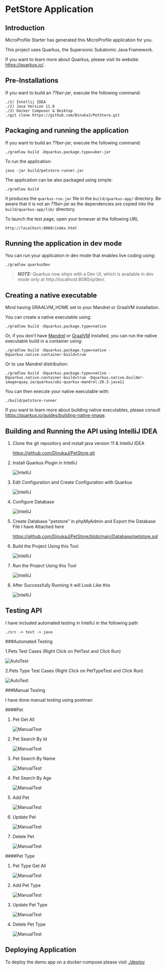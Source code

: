 # PetStore Application

## Introduction

MicroProfile Starter has generated this MicroProfile application for you.

This project uses Quarkus, the Supersonic Subatomic Java Framework.

If you want to learn more about Quarkus, please visit its website: https://quarkus.io/ .

## Pre-Installations

If you want to build an _??ber-jar_, execute the following command:
    
    ./1) Intellij IDEA
    ./2) Java Version 11.0
    ./3) Docker Composer & Desktop
    ./git clone https://github.com/DinukaJ/PetStore.git

## Packaging and running the application

If you want to build an _??ber-jar_, execute the following command:

    ./gradlew build -Dquarkus.package.type=uber-jar

To run the application:

    java -jar build/petstore-runner.jar

The application can be also packaged using simple:

    ./gradlew build

It produces the `quarkus-run.jar` file in the `build/quarkus-app/` directory.
Be aware that it is not an _??ber-jar_ as the dependencies are copied into the `build/quarkus-app/lib/` directory.

To launch the test page, open your browser at the following URL

    http://localhost:8080/index.html

## Running the application in dev mode

You can run your application in dev mode that enables live coding using:

    ./gradlew quarkusDev

> **_NOTE:_**  Quarkus now ships with a Dev UI, which is available in dev mode only at http://localhost:8080/q/dev/.

## Creating a native executable

Mind having GRAALVM_HOME set to your Mandrel or GraalVM installation.

You can create a native executable using:

    ./gradlew build -Dquarkus.package.type=native

Or, if you don't have [Mandrel](https://github.com/graalvm/mandrel/releases/) or
[GraalVM](https://github.com/graalvm/graalvm-ce-builds/releases) installed, you can run the native executable
build in a container using:

    ./gradlew build -Dquarkus.package.type=native -Dquarkus.native.container-build=true

Or to use Mandrel distribution:

    ./gradlew build -Dquarkus.package.type=native -Dquarkus.native.container-build=true -Dquarkus.native.builder-image=quay.io/quarkus/ubi-quarkus-mandrel:20.3-java11

You can then execute your native executable with:

    ./build/petstore-runner

If you want to learn more about building native executables, please consult https://quarkus.io/guides/building-native-image.

## Building and Running the API using IntelliJ IDEA
    
1) Clone the git repository and install java version 11 & IntelliJ IDEA
    
    https://github.com/DinukaJ/PetStore.git

2) Install Quarkus Plugin in IntelliJ

    ![IntelliJ](https://github.com/DinukaJ/PetStore/blob/main/TestScreenshots/Setup1.png)

3) Edit Configuration and Create Configuration with Quarkus
   
   ![IntelliJ](https://github.com/DinukaJ/PetStore/blob/main/TestScreenshots/Setup2.png)

4) Configure Database

   ![IntelliJ](https://github.com/DinukaJ/PetStore/blob/main/TestScreenshots/Setup222.png)

6) Create Database "petstore" in phpMyAdmin and Export the Database File I have Attached here

   https://github.com/DinukaJ/PetStore/blob/main/Database/petstore.sql

5) Build the Project Using this Tool

   ![IntelliJ](https://github.com/DinukaJ/PetStore/blob/main/TestScreenshots/Setup22.png)

6) Run the Project Using this Tool

   ![IntelliJ](https://github.com/DinukaJ/PetStore/blob/main/TestScreenshots/Setup3.png)

7) After Successfully Running it will Look Like this

   ![IntelliJ](https://github.com/DinukaJ/PetStore/blob/main/TestScreenshots/Setup4.png)


## Testing API

I have included automated testing in IntelliJ in the following path

    ./src -> test -> java

###Automated Testing

1.Pets Test Cases (Right Click on PetTest and Click Run)

   ![AutoTest](https://github.com/DinukaJ/PetStore/blob/main/TestScreenshots/TestPet.png)

2.Pets Type Test Cases (Right Click on PetTypeTest and Click Run)

   ![AutoTest](https://github.com/DinukaJ/PetStore/blob/main/TestScreenshots/TestPetType.png)

###Manual Testing

I have done manual testing using postman

####Pet

1) Pet Get All

   ![ManualTest](https://github.com/DinukaJ/PetStore/blob/main/TestScreenshots/Pet%20View.png)

2) Pet Search By Id

   ![ManualTest](https://github.com/DinukaJ/PetStore/blob/main/TestScreenshots/SearchPetById.png)

3) Pet Search By Name

   ![ManualTest](https://github.com/DinukaJ/PetStore/blob/main/TestScreenshots/SearchPetByName.png)

4) Pet Search By Age

   ![ManualTest](https://github.com/DinukaJ/PetStore/blob/main/TestScreenshots/SearchPetByAge.png)

5) Add Pet

   ![ManualTest](https://github.com/DinukaJ/PetStore/blob/main/TestScreenshots/Pet%20Add.png)

6) Update Pet

   ![ManualTest](https://github.com/DinukaJ/PetStore/blob/main/TestScreenshots/UpdatePet.png)

7) Delete Pet

   ![ManualTest](https://github.com/DinukaJ/PetStore/blob/main/TestScreenshots/DeletePet.png)

####Pet Type

1) Pet Type Get All

   ![ManualTest](https://github.com/DinukaJ/PetStore/blob/main/TestScreenshots/PetType%20Get.png)

2) Add Pet Type

   ![ManualTest](https://github.com/DinukaJ/PetStore/blob/main/TestScreenshots/PetType%20Add.png)

3) Update Pet Type

   ![ManualTest](https://github.com/DinukaJ/PetStore/blob/main/TestScreenshots/UpdatePetType.png)

4) Delete Pet Type

   ![ManualTest](https://github.com/DinukaJ/PetStore/blob/main/TestScreenshots/DeletePetType.png)

## Deploying Application

To deploy the demo app on a docker-compose please visit [./deploy](https://github.com/DinukaJ/PetStore/tree/main/deploy)

